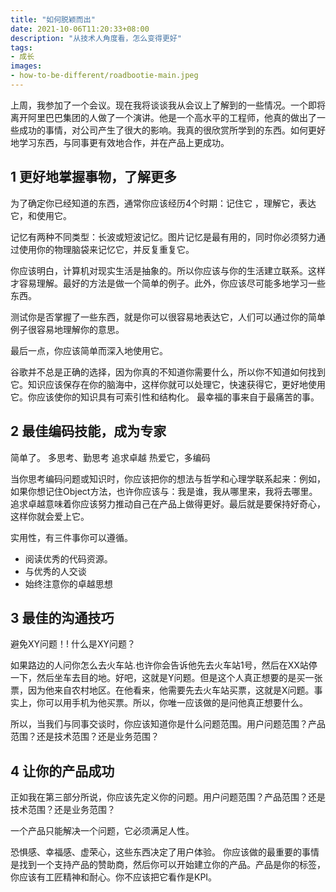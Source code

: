 ```yaml
---
title: "如何脱颖而出"
date: 2021-10-06T11:20:33+08:00
description: "从技术人角度看，怎么变得更好"
tags:
- 成长
images:
- how-to-be-different/roadbootie-main.jpeg
---
```


上周，我参加了一个会议。现在我将谈谈我从会议上了解到的一些情况。一个即将离开阿里巴巴集团的人做了一个演讲。他是一个高水平的工程师，他真的做出了一些成功的事情，对公司产生了很大的影响。我真的很欣赏所学到的东西。如何更好地学习东西，与同事更有效地合作，并在产品上更成功。

## 1 更好地掌握事物，了解更多

为了确定你已经知道的东西，通常你应该经历4个时期：记住它 ，理解它，表达它，和使用它。 

记忆有两种不同类型：长波或短波记忆。图片记忆是最有用的，同时你必须努力通过使用你的物理脑袋来记忆它，并反复重复它。 

你应该明白，计算机对现实生活是抽象的。所以你应该与你的生活建立联系。这样才容易理解。最好的方法是做一个简单的例子。此外，你应该尽可能多地学习一些东西。 

测试你是否掌握了一些东西，就是你可以很容易地表达它，人们可以通过你的简单例子很容易地理解你的意思。 

最后一点，你应该简单而深入地使用它。 

谷歌并不总是正确的选择，因为你真的不知道你需要什么，所以你不知道如何找到它。知识应该保存在你的脑海中，这样你就可以处理它，快速获得它，更好地使用它。你应该使你的知识具有可索引性和结构化。
最幸福的事来自于最痛苦的事。

## 2 最佳编码技能，成为专家

简单了。
多思考、勤思考
追求卓越
热爱它，多编码

当你思考编码问题或知识时，你应该把你的想法与哲学和心理学联系起来：例如，如果你想记住Object方法，也许你应该与：我是谁，我从哪里来，我将去哪里。追求卓越意味着你应该努力推动自己在产品上做得更好。最后就是要保持好奇心，这样你就会爱上它。 
  
实用性，有三件事你可以遵循。
  
* 阅读优秀的代码资源。
* 与优秀的人交谈
* 始终注意你的卓越思想

## 3 最佳的沟通技巧

避免XY问题！! 什么是XY问题？ 

如果路边的人问你怎么去火车站.也许你会告诉他先去火车站1号，然后在XX站停一下，然后坐车去目的地。好吧，这就是Y问题。但是这个人真正想要的是买一张票，因为他来自农村地区。在他看来，他需要先去火车站买票，这就是X问题。事实上，你可以用手机为他买票。所以，你唯一应该做的是问他真正想要什么。 

所以，当我们与同事交谈时，你应该知道你是什么问题范围。用户问题范围？产品范围？还是技术范围？还是业务范围？

## 4 让你的产品成功

正如我在第三部分所说，你应该先定义你的问题。用户问题范围？产品范围？还是技术范围？还是业务范围？

一个产品只能解决一个问题，它必须满足人性。 

恐惧感、幸福感、虚荣心，这些东西决定了用户体验。
你应该做的最重要的事情是找到一个支持产品的赞助商，然后你可以开始建立你的产品。产品是你的标签，你应该有工匠精神和耐心。你不应该把它看作是KPI。

